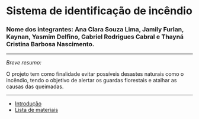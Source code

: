 # Sistema de identificação de incêndio 

### Nome dos integrantes: Ana Clara Souza Lima, Jamily Furlan, Kaynan, Yasmim Delfino, Gabriel Rodrigues Cabral e Thayná Cristina Barbosa Nascimento.
---
_Breve resumo:_

O projeto tem como finalidade evitar possíveis desastes naturais como o incêndio, tendo o objetivo de alertar os guardas florestais e atalhar as causas das queimadas.

---

 - [Introdução](https://github.com/ThaynaCristina05/ProjetoTCC/blob/c4e55464dadbcb385dcf879bd5ac63472c029db6/introdu%C3%A7%C3%A3o.md)
 - [Lista de materiais](https://github.com/ThaynaCristina05/ProjetoTCC/blob/250a4ed05869afe80f502448a2c8f5126c29883f/lista.md)
